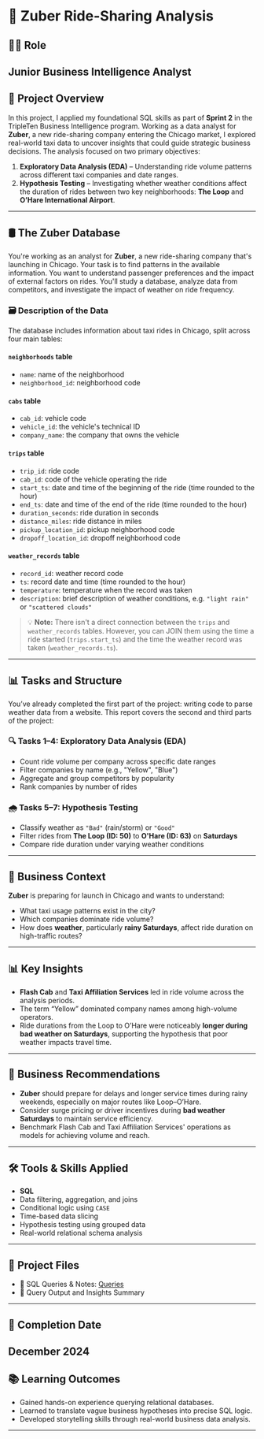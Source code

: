 # 🚖 Zuber Ride-Sharing Analysis

## 🧑‍🎓 Role
**Junior Business Intelligence Analyst**
---
## 📌 Project Overview
In this project, I applied my foundational SQL skills as part of **Sprint 2** in the TripleTen Business Intelligence program. Working as a data analyst for **Zuber**, a new ride-sharing company entering the Chicago market, I explored real-world taxi data to uncover insights that could guide strategic business decisions.
The analysis focused on two primary objectives:
1. **Exploratory Data Analysis (EDA)** – Understanding ride volume patterns across different taxi companies and date ranges.
2. **Hypothesis Testing** – Investigating whether weather conditions affect the duration of rides between two key neighborhoods: **The Loop** and **O’Hare International Airport**.
---
## 🛢️ The Zuber Database
You're working as an analyst for **Zuber**, a new ride-sharing company that's launching in Chicago. Your task is to find patterns in the available information. You want to understand passenger preferences and the impact of external factors on rides.
You'll study a database, analyze data from competitors, and investigate the impact of weather on ride frequency.
### 🗃️ Description of the Data
The database includes information about taxi rides in Chicago, split across four main tables:
#### `neighborhoods` table
- `name`: name of the neighborhood  
- `neighborhood_id`: neighborhood code  
#### `cabs` table
- `cab_id`: vehicle code  
- `vehicle_id`: the vehicle's technical ID  
- `company_name`: the company that owns the vehicle  
#### `trips` table
- `trip_id`: ride code  
- `cab_id`: code of the vehicle operating the ride  
- `start_ts`: date and time of the beginning of the ride (time rounded to the hour)  
- `end_ts`: date and time of the end of the ride (time rounded to the hour)  
- `duration_seconds`: ride duration in seconds  
- `distance_miles`: ride distance in miles  
- `pickup_location_id`: pickup neighborhood code  
- `dropoff_location_id`: dropoff neighborhood code  
#### `weather_records` table
- `record_id`: weather record code  
- `ts`: record date and time (time rounded to the hour)  
- `temperature`: temperature when the record was taken  
- `description`: brief description of weather conditions, e.g. `"light rain"` or `"scattered clouds"`  
> 💡 **Note:** There isn't a direct connection between the `trips` and `weather_records` tables. However, you can JOIN them using the time a ride started (`trips.start_ts`) and the time the weather record was taken (`weather_records.ts`).
---
## 📊 Tasks and Structure
You’ve already completed the first part of the project: writing code to parse weather data from a website. This report covers the second and third parts of the project:
### 🔍 Tasks 1–4: Exploratory Data Analysis (EDA)
- Count ride volume per company across specific date ranges
- Filter companies by name (e.g., "Yellow", "Blue")
- Aggregate and group competitors by popularity
- Rank companies by number of rides
### 🌧️ Tasks 5–7: Hypothesis Testing
- Classify weather as `"Bad"` (rain/storm) or `"Good"`
- Filter rides from **The Loop (ID: 50)** to **O'Hare (ID: 63)** on **Saturdays**
- Compare ride duration under varying weather conditions
---
## 🧠 Business Context
**Zuber** is preparing for launch in Chicago and wants to understand:
- What taxi usage patterns exist in the city?
- Which companies dominate ride volume?
- How does **weather**, particularly **rainy Saturdays**, affect ride duration on high-traffic routes?
---
## 📊 Key Insights
- **Flash Cab** and **Taxi Affiliation Services** led in ride volume across the analysis periods.
- The term “Yellow” dominated company names among high-volume operators.
- Ride durations from the Loop to O’Hare were noticeably **longer during bad weather on Saturdays**, supporting the hypothesis that poor weather impacts travel time.
---
## 💼 Business Recommendations
- **Zuber** should prepare for delays and longer service times during rainy weekends, especially on major routes like Loop–O’Hare.
- Consider surge pricing or driver incentives during **bad weather Saturdays** to maintain service efficiency.
- Benchmark Flash Cab and Taxi Affiliation Services' operations as models for achieving volume and reach.
---
## 🛠️ Tools & Skills Applied
- **SQL**  
- Data filtering, aggregation, and joins  
- Conditional logic using `CASE`  
- Time-based data slicing  
- Hypothesis testing using grouped data  
- Real-world relational schema analysis
---
## 📁 Project Files
- 📄 SQL Queries & Notes: [Queries](https://tripleten.com/trainer/bi-analyst/lesson/32ddb20e-3ada-4aea-88d7-3ba42f2bd09c/task/d102902d-9759-41d6-8121-d35db6e9b511/)
- 🧾 Query Output and Insights Summary
---
## 📅 Completion Date
**December 2024**
---
## 📚 Learning Outcomes
- Gained hands-on experience querying relational databases.
- Learned to translate vague business hypotheses into precise SQL logic.
- Developed storytelling skills through real-world business data analysis.
---
